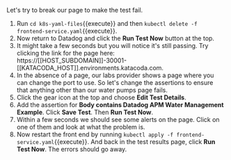 Let's try to break our page to make the test fail.

1. Run `cd k8s-yaml-files`{{execute}} and then `kubectl delete -f frontend-service.yaml`{{execute}}.
2. Now return to Datadog and click the **Run Test Now** button at the top.
3. It might take a few seconds but you will notice it's still passing. Try clicking the link for the page here: https://[[HOST_SUBDOMAIN]]-30001-[[KATACODA_HOST]].environments.katacoda.com.
4. In the absence of a page, our labs provider shows a page where you can change the port to use. So let's change the assertions to ensure that anything other than our water pumps page fails. 
5. Click the gear icon at the top and choose **Edit Test Details**. 
6. Add the assertion for **Body contains Datadog APM Water Management Example**. Click **Save Test**. Then **Run Test Now**.
7. Within a few seconds we should see some alerts on the page. Click on one of them and look at what the problem is.
8. Now restart the front end by running `kubectl apply -f frontend-service.yaml`{{execute}}. And back in the test results page, click **Run Test Now**. The errors should go away.
